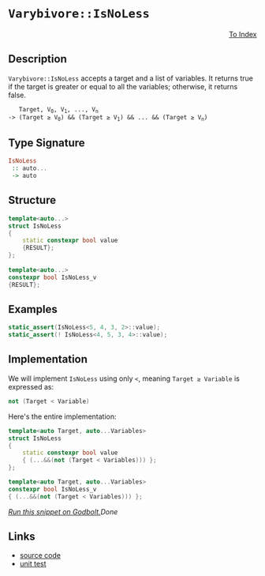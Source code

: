 <!-- Copyright 2024 Feng Mofan
SPDX-License-Identifier: Apache-2.0 -->

# `Varybivore::IsNoLess`

<p style='text-align: right;'><a href="../../../facilities/metafunctions.md#varybivore-is-no-less">To Index</a></p>

## Description

`Varybivore::IsNoLess` accepts a target and a list of variables.
It returns true if the target is greater or equal to all the variables;
otherwise, it returns false.

<pre><code>   Target, V<sub>0</sub>, V<sub>1</sub>, ..., V<sub>n</sub>
-> (Target &ge; V<sub>0</sub>) && (Target &ge; V<sub>1</sub>) && ... && (Target &ge; V<sub>n</sub>)</code></pre>

## Type Signature

```Haskell
IsNoLess
 :: auto...
 -> auto
```

## Structure

```C++
template<auto...>
struct IsNoLess
{
    static constexpr bool value
    {RESULT};
};
    
template<auto...>
constexpr bool IsNoLess_v
{RESULT};
```

## Examples

```C++
static_assert(IsNoLess<5, 4, 3, 2>::value);
static_assert(! IsNoLess<4, 5, 3, 4>::value);
```

## Implementation

We will implement `IsNoLess` using only `<`, meaning <code>Target &ge; Variable</code> is expressed as:

```C++
not (Target < Variable)
```

Here's the entire implementation:

```C++
template<auto Target, auto...Variables>
struct IsNoLess
{
    static constexpr bool value
    { (...&&(not (Target < Variables))) };
};

template<auto Target, auto...Variables>
constexpr bool IsNoLess_v
{ (...&&(not (Target < Variables))) };
```

[*Run this snippet on Godbolt.*](https://godbolt.org/#z:OYLghAFBqd5QCxAYwPYBMCmBRdBLAF1QCcAaPECAMzwBtMA7AQwFtMQByARg9KtQYEAysib0QXACx8BBAKoBnTAAUAHpwAMvAFYTStJg1DIApACYAQuYukl9ZATwDKjdAGFUtAK4sGISQBspK4AMngMmAByPgBGmMQgZlykAA6oCoRODB7evv5BaRmOAmER0SxxCUm2mPbFDEIETMQEOT5%2BgTV1WY3NBKVRsfGJyQpNLW15nWN9A%2BWVIwCUtqhexMjsHAD0AFR7%2BweHR/tbJhoAgrv7ANQAkiwp9GyCTPXXB6cXV8c/x5/nZ3OBEwDwMwJMAGY3EwvERrgAVZrATAEUjXGFEAB02IAas08EwYvQFJDsICxsQvA47gpIqgQpgFCSLiYAOxWC7XLnXGaOZDXNAMMaYVQpYjXGKoTzXABuYi8mEB3OubIs1wg2Mx5gC2ogDFQBHViOIyMNkLc1zxxAJRMZi3tKtZABFIRyAc7XYDAcDQa9FVCMagEUiUWjA5qrTbiaTAYLhaLxZLpbdafTGQoAPoyr3s9Wa7W6/WGiDG00qqGW/GE4n2xaOl0Qt2A76/Q7/FvXbCqViPTDvE7N1t/L0XXl4ZAZphM%2BIECApukMpnmgCsaOk1whaLMpJAIDl3kwi09o6afMn05aEDAYBpC/T5vXq43a53e/lh9dHGWtE4y94fg4LRSFQTg3GsaweVWdY%2B3MCEeFIAhNC/ZYAGsQGXSRMQ0AAOMwzAATnwrhlxw7CuFZVlpB/DhJF4FgJA0DRSAAoCQI4XgFBAJjEMAr9SDgWAYEQEBVgIFJYXISg0AeOh4kiVhNlUbCAgAWgCSRrmAZB%2BSkTEzF4TB8CIa10D0fhBBEMR2CkGRBEUFR1F40hdGSAB3YgmBSTgeG/X9/yQ4DOAAeVhcTDVQKhriU1T1M07Trl0sx1Q8GT6HFWCuEWXgeK0ZYICQaSUlksgKAgQripAYApDMPg6GBYhOIgGIApicJmgAT283hWuYYh2qCmJtEwBwutIaTngIIKGFoTqnKwGIvGAaFaFoTjuF4LAWEMYBxDmvBiGGxwZUZAKRWG2FNng8JgWooDaDwGIPL6jwsACghrXo9bSGO4hJSUJ0QW2%2B6jCQ5YqAMYAFBxPBMFcoKUkYUbzOEURxBs5H7LUAKXP0baUHAyx9AezjIGWVAUnqNaVLGdBISdUxLGsMxWJ%2BkyTtJrpDqyFwGHcTx2j0UJwkGCphmSQpMgESY/HF9JJYYOYhgSUZai5gRegmfm8hV7p1fGfphfmMXbH16W9BmFpFdF5XlgUKCNgkXyOD/ZiArYqLlLUjStJ0zCkogXBCBIFUzDgrKENB5YEEwJgsASCBUP8CFMXwiFKI0SQzECRjlwCfD9E4WjSHouDMQCLgAmw/CyICDDiNToIWN4NiOK4iPeLyoT8pE0KJNK8q0vkthOGaFgZVZFSmAFAwjAS/DMS4LCDKMkg8FM5JkcstHpAxpQsac3Qavczyuqdl2m8CjgQrE2Frgij2Yo05AZ%2BAOeF6w5LUFS%2BIQ4hMxw5ynxbuA94iSTKl/IqaUUAvy4ERJiNBaD1Uas1JyPUOqjTQX1AaQ0RpfXGowSa01ZpAXmotZaq1RqbSBpsEh%2B0ubHTWkBM6yALqjWurUAK91HodRejQ7KH1Ro/T%2BpgAGW0jDA1AB3PgEMoYwzhgjAC8FN6o2sjvWQmNHJAUPrjEGDMrCEy4STBOwEKZZCpjTOmeimYs3iGzIxttVYOG5hAVwZtkhCzKErPQEt6huNSHLeoVsFg6zVg0U2WsZacycXrWYhsvGjHCbkSJFsDaeOto7FYawHaZQLs7fyTl3bRS9tPbab9F4aHVIHYyv9MrZUjqQaOsdhjGOokXEu88M6smXPhCiEJM6BEkMkC%2BLdbBt0AZ3eA3dRJhTASA4gQ9Nij1iiwBQMp%2BQylgZiMEjICDLyDiZMysgt6qNsvIPemidAgE3MfLy60z75NYsFXu4VIqqGWas9ZmztljE/t/dKocIQANBvxAqEDiqzLBVAtZKQUhZlgRmb5BAMxvJ3nVeIyCWptT6hgrF/VBqHVGvgwQU0ZoBVIUtMQFCvpUPEXw0g%2BADpOIYadVQ51gRsMEBwpyXCnrtV4W9ARX0hHpBEYDcR4RJG5WkUwSG0NYbw0Rl9ZRVkJBqLsuc7GVydHGAJjYQx8AyamIEGtLYNN8aM0sMzZurM17s2MXYUJPM%2BZJMFrzIJxsfFZD8Z6kocT0khOiWEvofiHWBo1qkkWwSTbBoiebfW7qbaZOghk6i583acCiu8tZsovl%2Bh%2BQHFe/yw51I7lHGOcdKBOzaYkeeEIITLhIoMxidbWSV1dgUzgrduL1LQpIZcKdyKskYthSQREuC4TMEEaiEIHnN07e3XKTt9LtseexBdyFvrou5pIIAA)$Done$

## Links

- [source code](../../../../conceptrodon/varybivore/is_no_less.hpp)
- [unit test](../../../../tests/unit/metafunctions/varybivore/is_no_less.test.hpp)
